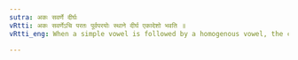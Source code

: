 ```yaml
---
sutra: अकः सवर्णे दीर्घः
vRtti: अकः सवर्णेऽचि परतः पूर्वपरयोः स्थाने दीर्घ एकादेशो भवति ॥
vRtti_eng: When a simple vowel is followed by a homogenous vowel, the corresponding long vowel is the single substitute for both the precedent and the subsequent vowels.

---
```

